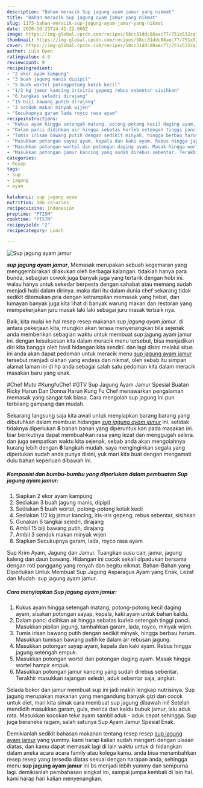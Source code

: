 ```yaml
---
description: "Bahan meracik Sup jagung ayam jamur yang nikmat"
title: "Bahan meracik Sup jagung ayam jamur yang nikmat"
slug: 1175-bahan-meracik-sup-jagung-ayam-jamur-yang-nikmat
date: 2020-10-25T14:41:22.060Z
image: https://img-global.cpcdn.com/recipes/58cc31ddc88aec77/751x532cq70/sup-jagung-ayam-jamur-foto-resep-utama.jpg
thumbnail: https://img-global.cpcdn.com/recipes/58cc31ddc88aec77/751x532cq70/sup-jagung-ayam-jamur-foto-resep-utama.jpg
cover: https://img-global.cpcdn.com/recipes/58cc31ddc88aec77/751x532cq70/sup-jagung-ayam-jamur-foto-resep-utama.jpg
author: Lula Owen
ratingvalue: 4.9
reviewcount: 9
recipeingredient:
- "2 ekor ayam kampung"
- "3 buah jagung manis dipipil"
- "5 buah wortel potongpotong kotak kecil"
- "1/2 kg jamur kancing irisiris gepeng rebus sebentar sisihkan"
- "6 tangkai seledri dirajang"
- "15 biji bawang putih dirajang"
- "3 sendok makan minyak wijen"
- "Secukupnya garam lada royco rasa ayam"
recipeinstructions:
- "Kukus ayam hingga setengah matang, potong-potong kecil daging ayam, sisakan potongan sayap, kepala, kaki ayam untuk bahan kaldu."
- "Dalam panci didihkan air hingga sebatas kurleb setengah tinggi panci. Masukkan pipilan jagung, tambahkan garam, lada, royco, minyak wijen."
- "Tumis irisan bawang putih dengan sedikit minyak, hingga berbau harum. Masukkan tumisan bawang putih ke dalam air rebusan jagung."
- "Masukkan potongan sayap ayam, kepala dan kaki ayam. Rebus hingga jagung setengah empuk."
- "Masukkan potongan wortel dan potongan daging ayam. Masak hingga wortel hampir empuk."
- "Masukkan potongan jamur kancing yang sudah direbus sebentar. Terakhir masukkan rajangan seledri, aduk sebentar saja, angkat."
categories:
- Resep
tags:
- sup
- jagung
- ayam

katakunci: sup jagung ayam 
nutrition: 186 calories
recipecuisine: Indonesian
preptime: "PT25M"
cooktime: "PT57M"
recipeyield: "2"
recipecategory: Lunch

---
```



![Sup jagung ayam jamur](https://img-global.cpcdn.com/recipes/58cc31ddc88aec77/751x532cq70/sup-jagung-ayam-jamur-foto-resep-utama.jpg)

<b><i>sup jagung ayam jamur</i></b>, Memasak merupakan sebuah kegemaran yang menggembirakan dilakukan oleh berbagai kalangan. tidaklah hanya para bunda, sebagian cowok juga banyak juga yang tertarik dengan hobi ini. walau hanya untuk sekedar berpesta dengan sahabat atau memang sudah menjadi hobi dalam dirinya. maka dari itu dalam dunia chef sekarang tidak sedikit ditemukan pria dengan ketrampilan memasak yang hebat, dan lumayan banyak juga kita lihat di banyak warung makan dan restoran yang mempekerjakan juru masak laki laki sebagai juru masak terbaik nya.

Baik, kita mulai ke hal resep resep makanan <i>sup jagung ayam jamur</i>. di antara pekerjaan kita, mungkin akan terasa menyenangkan bila sejenak anda memberikan sebagian waktu untuk membuat sup jagung ayam jamur ini. dengan kesuksesan kita dalam meracik menu tersebut, bisa menjadikan diri kita bangga oleh hasil hidangan kita sendiri. dan lagi disini melalui situs ini anda akan dapat pedoman untuk meracik menu <u>sup jagung ayam jamur</u> tersebut menjadi olahan yang endess dan nikmat, oleh sebab itu simpan alamat laman ini di hp anda sebagai salah satu pedoman kita dalam meracik masakan baru yang enak.

#Chef Muto #KungfuChef #GTV Sup Jagung Ayam Jamur Spesial Buatan Ricky Harun Dan Donna Harun Kung Fu Chef menawarkan pengalaman memasak yang sangat tak biasa. Cara mengolah sup jagung ini pun terbilang gampang dan mudah.


Sekarang langsung saja kita awali untuk menyiapkan barang barang yang dibutuhkan dalam membuat hidangan <u><i>sup jagung ayam jamur</i></u> ini. setidak tidaknya diperlukan <b>8</b> bahan bahan yang diperuntuk kan pada masakan ini. biar berikutnya dapat membuahkan rasa yang lezat dan menggugah selera. dan juga sempatkan waktu kita sejenak, sebab anda akan mengolahnya kurang lebih dengan <b>6</b> langkah mudah. saya menginginkan segala yang diperlukan sudah anda punya disini, yuk mari kita buat dengan mengamati dulu bahan keperluan dibawah ini.

<!--inarticleads1-->

##### Komposisi dan bumbu-bumbu yang diperlukan dalam pembuatan Sup jagung ayam jamur:

1. Siapkan 2 ekor ayam kampung
1. Sediakan 3 buah jagung manis, dipipil
1. Sediakan 5 buah wortel, potong-potong kotak kecil
1. Sediakan 1/2 kg jamur kancing, iris-iris gepeng, rebus sebentar, sisihkan
1. Gunakan 6 tangkai seledri, dirajang
1. Ambil 15 biji bawang putih, dirajang
1. Ambil 3 sendok makan minyak wijen
1. Siapkan Secukupnya garam, lada, royco rasa ayam


Sup Krim Ayam, Jagung dan Jamur. Tuangkan susu cair, jamur, jagung kaleng dan daun bawang. Hidangan ini cocok sekali dipadukan bersama dengan roti panggang yang renyah dan begitu nikmat. Bahan-Bahan yang Diperlukan Untuk Membuat Sup Jagung Asparagus Ayam yang Enak, Lezat dan Mudah. sup jagung ayam jamur. 

<!--inarticleads2-->

##### Cara menyiapkan Sup jagung ayam jamur:

1. Kukus ayam hingga setengah matang, potong-potong kecil daging ayam, sisakan potongan sayap, kepala, kaki ayam untuk bahan kaldu.
1. Dalam panci didihkan air hingga sebatas kurleb setengah tinggi panci. Masukkan pipilan jagung, tambahkan garam, lada, royco, minyak wijen.
1. Tumis irisan bawang putih dengan sedikit minyak, hingga berbau harum. Masukkan tumisan bawang putih ke dalam air rebusan jagung.
1. Masukkan potongan sayap ayam, kepala dan kaki ayam. Rebus hingga jagung setengah empuk.
1. Masukkan potongan wortel dan potongan daging ayam. Masak hingga wortel hampir empuk.
1. Masukkan potongan jamur kancing yang sudah direbus sebentar. Terakhir masukkan rajangan seledri, aduk sebentar saja, angkat.


Selada bokor dan jamur membuat sup ini jadi makin lengkap nutrisinya. Sup jagung merupakan makanan yang mengandung banyak gizi dan cocok untuk diet, mari kita simak cara membuat sup jagung dibawah ini! Setelah mendidih masukkan garam, gula, merica dan kaldu bubuk jamur, lalu aduk rata. Masukkan kocokan telur ayam sambil aduk - aduk cepat sehingga. Sup juga beraneka ragam, salah satunya Sup Ayam Jamur Spesial Enak. 

Demikianlah sedikit bahasan makanan tentang resep resep <u>sup jagung ayam jamur</u> yang yummy. kami harap kalian sudah mengerti dengan ulasan diatas, dan kamu dapat memasak lagi di lain waktu untuk di hidangkan dalam aneka acara acara family atau kolega kamu. anda bisa menambahkan resep resep yang tersedia diatas sesuai dengan harapan anda, sehingga menu <b>sup jagung ayam jamur</b> ini bs menjadi lebih yummy dan sempurna lagi. demikianlah pembahasan singkat ini, sampai jumpa kembali di lain hal. kami harap hari kalian menyenangkan.
